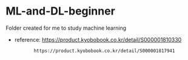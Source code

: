 # ML-and-DL-beginner
Folder created for me to study machine learning
- reference: https://product.kyobobook.co.kr/detail/S000001810330

             https://product.kyobobook.co.kr/detail/S000001817941
